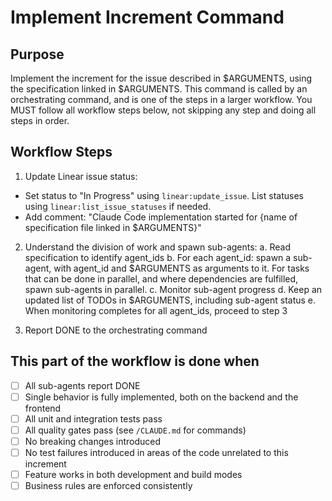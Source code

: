 # Implement Increment Command

## Purpose

Implement the increment for the issue described in $ARGUMENTS, using the specification linked in $ARGUMENTS.
This command is called by an orchestrating command, and is one of the steps in a larger workflow.
You MUST follow all workflow steps below, not skipping any step and doing all steps in order.

## Workflow Steps

1. Update Linear issue status:
- Set status to "In Progress" using `linear:update_issue`. List statuses using `linear:list_issue_statuses` if needed.
- Add comment: "Claude Code implementation started for {name of specification file linked in $ARGUMENTS}"

2. Understand the division of work and spawn sub-agents:
   a. Read specification to identify agent_ids
   b. For each agent_id: spawn a sub-agent, with agent_id and $ARGUMENTS as arguments to it. For tasks that can be done in parallel, and where dependencies are fulfilled, spawn sub-agents in parallel.
   c. Monitor sub-agent progress
   d. Keep an updated list of TODOs in $ARGUMENTS, including sub-agent status
   e. When monitoring completes for all agent_ids, proceed to step 3

3. Report DONE to the orchestrating command

## This part of the workflow is done when

- [ ] All sub-agents report DONE
- [ ] Single behavior is fully implemented, both on the backend and the frontend
- [ ] All unit and integration tests pass
- [ ] All quality gates pass (see `/CLAUDE.md` for commands)
- [ ] No breaking changes introduced
- [ ] No test failures introduced in areas of the code unrelated to this increment
- [ ] Feature works in both development and build modes
- [ ] Business rules are enforced consistently
